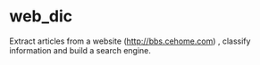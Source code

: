 # web_dic
Extract articles from a website (http://bbs.cehome.com) , classify information and build a search engine.
